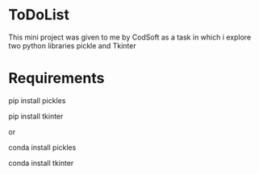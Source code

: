 # ToDoList
This mini project was given to me by CodSoft as a task in which i explore two python libraries pickle and Tkinter
# Requirements 
pip install pickles

pip install tkinter

or 

conda install pickles 

conda install tkinter

